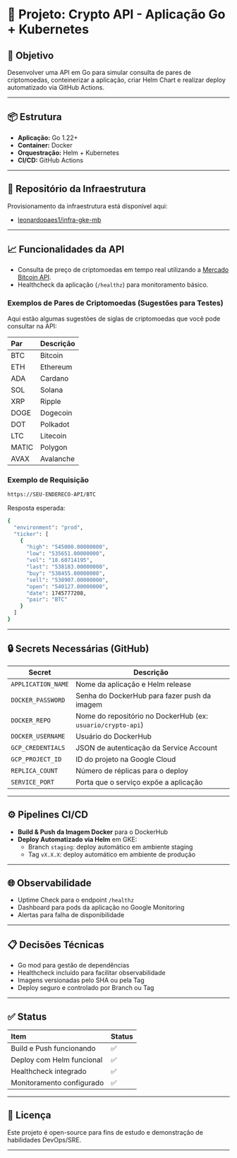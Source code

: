 # 🚀 Projeto: Crypto API - Aplicação Go + Kubernetes

## 🎯 Objetivo

Desenvolver uma API em Go para simular consulta de pares de criptomoedas, conteinerizar a aplicação, criar Helm Chart e realizar deploy automatizado via GitHub Actions.

---

## 📦 Estrutura

- **Aplicação:** Go 1.22+
- **Container:** Docker
- **Orquestração:** Helm + Kubernetes
- **CI/CD:** GitHub Actions

---

## 🔗 Repositório da Infraestrutura

Provisionamento da infraestrutura está disponível aqui:
- [leonardopaes1/infra-gke-mb](https://github.com/leonardopaes1/infra-gke-mb)

---

## 📈 Funcionalidades da API

- Consulta de preço de criptomoedas em tempo real utilizando a [Mercado Bitcoin API](https://api.mercadobitcoin.net/api/v4/docs).
- Healthcheck da aplicação (`/healthz`) para monitoramento básico.

### Exemplos de Pares de Criptomoedas (Sugestões para Testes)

Aqui estão algumas sugestões de siglas de criptomoedas que você pode consultar na API:

| **Par** | **Descrição**             |
|:--------|:---------------------------|
| BTC     | Bitcoin                    |
| ETH     | Ethereum                   |
| ADA     | Cardano                    |
| SOL     | Solana                     |
| XRP     | Ripple                     |
| DOGE    | Dogecoin                   |
| DOT     | Polkadot                   |
| LTC     | Litecoin                   |
| MATIC   | Polygon                    |
| AVAX    | Avalanche                  |

### Exemplo de Requisição

```bash
https://SEU-ENDERECO-API/BTC
```
Resposta esperada:
```bash
{
  "environment": "prod",
  "ticker": [
    {
      "high": "545000.00000000",
      "low": "535651.00000000",
      "vol": "18.60714195",
      "last": "538183.00000000",
      "buy": "538455.00000000",
      "sell": "538907.00000000",
      "open": "540127.00000000",
      "date": 1745777208,
      "pair": "BTC"
    }
  ]
}

```

---

## 🔒 Secrets Necessárias (GitHub)

| Secret             | Descrição                                                    |
|--------------------|---------------------------------------------------------------|
| `APPLICATION_NAME` | Nome da aplicação e Helm release                             |
| `DOCKER_PASSWORD`  | Senha do DockerHub para fazer push da imagem                  |
| `DOCKER_REPO`      | Nome do repositório no DockerHub (ex: `usuario/crypto-api`)    |
| `DOCKER_USERNAME`  | Usuário do DockerHub                                           |
| `GCP_CREDENTIALS`  | JSON de autenticação da Service Account                       |
| `GCP_PROJECT_ID`   | ID do projeto na Google Cloud                                 |
| `REPLICA_COUNT`    | Número de réplicas para o deploy                              |
| `SERVICE_PORT`     | Porta que o serviço expõe a aplicação                         |

---

## ⚙️ Pipelines CI/CD

- **Build & Push da Imagem Docker** para o DockerHub
- **Deploy Automatizado via Helm** em GKE:
  - Branch `staging`: deploy automático em ambiente staging
  - Tag `vX.X.X`: deploy automático em ambiente de produção

---

## 🌐 Observabilidade

- Uptime Check para o endpoint `/healthz`
- Dashboard para pods da aplicação no Google Monitoring
- Alertas para falha de disponibilidade

---

## 📋 Decisões Técnicas

- Go mod para gestão de dependências
- Healthcheck incluído para facilitar observabilidade
- Imagens versionadas pelo SHA ou pela Tag
- Deploy seguro e controlado por Branch ou Tag

---

## ✅ Status

| Item | Status |
|:---|:---|
| Build e Push funcionando | ✅ |
| Deploy com Helm funcional | ✅ |
| Healthcheck integrado | ✅ |
| Monitoramento configurado | ✅ |

---

## 📄 Licença

Este projeto é open-source para fins de estudo e demonstração de habilidades DevOps/SRE.

---